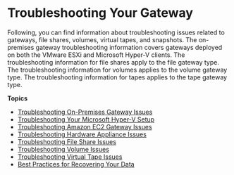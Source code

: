# Troubleshooting Your Gateway<a name="Troubleshooting-common"></a>

Following, you can find information about troubleshooting issues related to gateways, file shares, volumes, virtual tapes, and snapshots\. The on\-premises gateway troubleshooting information covers gateways deployed on both the VMware ESXi and Microsoft Hyper\-V clients\. The troubleshooting information for file shares apply to the file gateway type\. The troubleshooting information for volumes applies to the volume gateway type\. The troubleshooting information for tapes applies to the tape gateway type\.

**Topics**
+ [Troubleshooting On\-Premises Gateway Issues](GatewayTroubleshooting.md)
+ [Troubleshooting Your Microsoft Hyper\-V Setup](ResourceConfigureHostHyperV-troubleshooting.md)
+ [Troubleshooting Amazon EC2 Gateway Issues](EC2GatewayTroubleshooting.md)
+ [Troubleshooting Hardware Appliance Issues](hardware-appliance-issues.md)
+ [Troubleshooting File Share Issues](file-share-issues.md)
+ [Troubleshooting Volume Issues](troubleshoot-volume-issues.md)
+ [Troubleshooting Virtual Tape Issues](Main_TapesIssues-vtl.md)
+ [Best Practices for Recovering Your Data](recover-data-from-gateway.md)